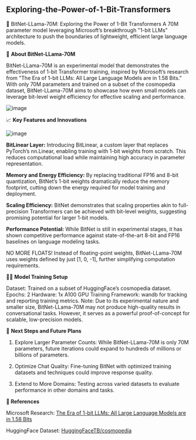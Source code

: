 ## Exploring-the-Power-of-1-Bit-Transformers

🚀 BitNet-LLama-70M: Exploring the Power of 1-Bit Transformers
A 70M parameter model leveraging Microsoft’s breakthrough "1-bit LLMs" architecture to push the boundaries of lightweight, efficient large language models.

🔬 **About BitNet-LLama-70M**

BitNet-LLama-70M is an experimental model that demonstrates the effectiveness of 1-bit Transformer training, inspired by Microsoft’s research from "The Era of 1-bit LLMs: All Large Language Models are in 1.58 Bits." With only 70M parameters and trained on a subset of the cosmopedia dataset, BitNet-LLama-70M aims to showcase how even small models can leverage bit-level weight efficiency for effective scaling and performance.

![image](https://github.com/user-attachments/assets/ddb6e867-3d6f-45a0-a8b3-f72c621d1e57)



📈 **Key Features and Innovations**

![image](https://github.com/user-attachments/assets/eddd4008-e128-4798-ab16-cafb8d4c9179)

**BitLinear Layer:** Introducing BitLinear, a custom layer that replaces PyTorch’s nn.Linear, enabling training with 1-bit weights from scratch. This reduces computational load while maintaining high accuracy in parameter representation.

**Memory and Energy Efficiency:** By replacing traditional FP16 and 8-bit quantization, BitNet’s 1-bit weights dramatically reduce the memory footprint, cutting down the energy required for model training and deployment.

**Scaling Efficiency:** BitNet demonstrates that scaling properties akin to full-precision Transformers can be achieved with bit-level weights, suggesting promising potential for larger 1-bit models.

**Performance Potential:** While BitNet is still in experimental stages, it has shown competitive performance against state-of-the-art 8-bit and FP16 baselines on language modeling tasks.

NO MORE FLOATS! Instead of floating-point weights, BitNet-LLama-70M uses weights defined by just [1, 0, -1], further simplifying computation requirements.

🏋️‍♂️ **Model Training Setup**

Dataset: Trained on a subset of HuggingFace’s cosmopedia dataset.
Epochs: 2
Hardware: 1x A100 GPU
Training Framework: wandb for tracking and reporting training metrics.
Note: Due to its experimental nature and smaller size, BitNet-LLama-70M may not produce high-quality results in conversational tasks. However, it serves as a powerful proof-of-concept for scalable, low-precision models.

🌌 **Next Steps and Future Plans**

1. Explore Larger Parameter Counts: While BitNet-LLama-70M is only 70M parameters, future iterations could expand to hundreds of millions or billions of parameters.

2. Optimize Chat Quality: Fine-tuning BitNet with optimized training datasets and techniques could improve response quality.

3. Extend to More Domains: Testing across varied datasets to evaluate performance in other domains and tasks.

**📜 References**

Microsoft Research: [The Era of 1-bit LLMs: All Large Language Models are in 1.58 Bits](https://arxiv.org/pdf/2402.17764v1)

HuggingFace Dataset: [HuggingFaceTB/cosmopedia](https://huggingface.co/datasets/HuggingFaceTB/cosmopedia-100k)

